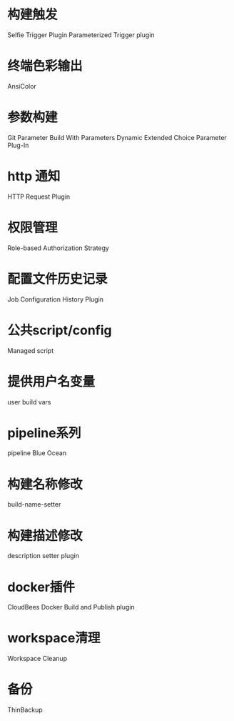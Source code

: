 # 构建触发
Selfie Trigger Plugin
Parameterized Trigger plugin
# 终端色彩输出 
AnsiColor
# 参数构建
Git Parameter
Build With Parameters
Dynamic Extended Choice Parameter Plug-In
# http 通知
HTTP Request Plugin
# 权限管理
Role-based Authorization Strategy
# 配置文件历史记录
Job Configuration History Plugin
# 公共script/config
Managed script
# 提供用户名变量
user build vars
# pipeline系列
pipeline
Blue Ocean
# 构建名称修改
build-name-setter
# 构建描述修改
description setter plugin
# docker插件
CloudBees Docker Build and Publish plugin
# workspace清理
Workspace Cleanup
# 备份
ThinBackup
